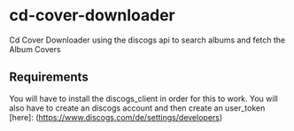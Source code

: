 # cd-cover-downloader

Cd Cover Downloader using the discogs api to search albums and fetch the Album Covers

## Requirements

You will have to install the discogs_client in order for this to work. You will also have to create an discogs account and then create an user_token [here]: (https://www.discogs.com/de/settings/developers)
